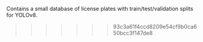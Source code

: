 Contains a small database of license plates with train/test/validation splits for YOLOv8.
>>>>>>> 93c3a61f4ccd8209e54cf9b0ca650bcc3f147de8
